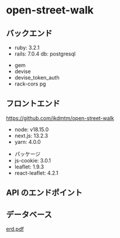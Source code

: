 # open-street-walk

## バックエンド

-   ruby: 3.2.1
-   rails: 7.0.4
    db: postgresql

*   gem
*   devise
*   devise_token_auth
*   rack-cors
    pg

## フロントエンド

<https://github.com/ikdmtm/open-street-walk>

-   node: v18.15.0
-   next.js: 13.2.3
-   yarn: 4.0.0

*   パッケージ
*   js-cookie: 3.0.1
*   leaflet: 1.9.3
*   react-leaflet: 4.2.1

## API のエンドポイント

## データベース

[erd.pdf](https://github.com/ikdmtm/open-street-walk-backend/files/11277408/erd.pdf)
